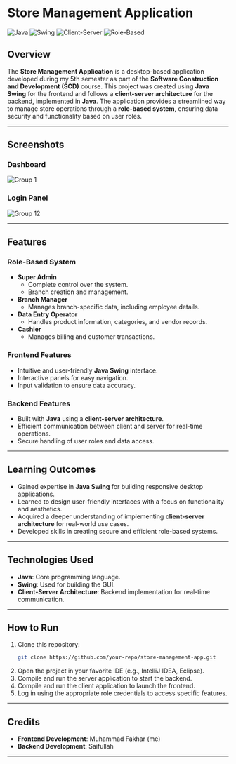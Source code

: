 # Store Management Application

![Java](https://img.shields.io/badge/Java-ED8B00?style=for-the-badge&logo=java&logoColor=white)
![Swing](https://img.shields.io/badge/Swing-007396?style=for-the-badge&logo=java&logoColor=white)
![Client-Server](https://img.shields.io/badge/Architecture-Client--Server-brightgreen?style=for-the-badge)
![Role-Based](https://img.shields.io/badge/Role--Based%20System-Enabled-blue?style=for-the-badge)

## Overview
The **Store Management Application** is a desktop-based application developed during my 5th semester as part of the **Software Construction and Development (SCD)** course. This project was created using **Java Swing** for the frontend and follows a **client-server architecture** for the backend, implemented in **Java**. The application provides a streamlined way to manage store operations through a **role-based system**, ensuring data security and functionality based on user roles.

---

## Screenshots

### Dashboard
![Group 1](https://github.com/user-attachments/assets/d88a5242-4197-4f1a-bb39-3b134fcd2105)

### Login Panel
![Group 12](https://github.com/user-attachments/assets/ad0faec3-7d82-4ca1-acf2-6fac427666d7)

---

## Features
### Role-Based System
- **Super Admin**
  - Complete control over the system.
  - Branch creation and management.
- **Branch Manager**
  - Manages branch-specific data, including employee details.
- **Data Entry Operator**
  - Handles product information, categories, and vendor records.
- **Cashier**
  - Manages billing and customer transactions.

### Frontend Features
- Intuitive and user-friendly **Java Swing** interface.
- Interactive panels for easy navigation.
- Input validation to ensure data accuracy.

### Backend Features
- Built with **Java** using a **client-server architecture**.
- Efficient communication between client and server for real-time operations.
- Secure handling of user roles and data access.

---

## Learning Outcomes
- Gained expertise in **Java Swing** for building responsive desktop applications.
- Learned to design user-friendly interfaces with a focus on functionality and aesthetics.
- Acquired a deeper understanding of implementing **client-server architecture** for real-world use cases.
- Developed skills in creating secure and efficient role-based systems.

---

## Technologies Used
- **Java**: Core programming language.
- **Swing**: Used for building the GUI.
- **Client-Server Architecture**: Backend implementation for real-time communication.

---

## How to Run
1. Clone this repository:
   ```bash
   git clone https://github.com/your-repo/store-management-app.git
   ```
2. Open the project in your favorite IDE (e.g., IntelliJ IDEA, Eclipse).
3. Compile and run the server application to start the backend.
4. Compile and run the client application to launch the frontend.
5. Log in using the appropriate role credentials to access specific features.

---

## Credits
- **Frontend Development**: Muhammad Fakhar (me)
- **Backend Development**: Saifullah

---


